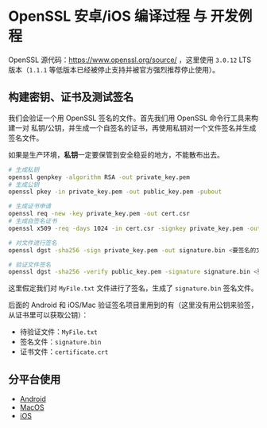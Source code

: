 # OpenSSL 安卓/iOS 编译过程 与 开发例程

OpenSSL 源代码：https://www.openssl.org/source/ ，这里使用 `3.0.12` LTS 版本（`1.1.1` 等低版本已经被停止支持并被官方强烈推荐停止使用）。

## 构建密钥、证书及测试签名

我们会验证一个用 OpenSSL 签名的文件。首先我们用 OpenSSL 命令行工具来构建一对 私钥/公钥，并生成一个自签名的证书，再使用私钥对一个文件签名并生成签名文件。

如果是生产环境，**私钥**一定要保管到安全稳妥的地方，不能散布出去。

```bash
# 生成私钥
openssl genpkey -algorithm RSA -out private_key.pem
# 生成公钥
openssl pkey -in private_key.pem -out public_key.pem -pubout

# 生成证书申请
openssl req -new -key private_key.pem -out cert.csr
# 生成自签名证书
openssl x509 -req -days 1024 -in cert.csr -signkey private_key.pem -out certificate.crt

# 对文件进行签名
openssl dgst -sha256 -sign private_key.pem -out signature.bin <要签名的文件>

# 验证文件签名
openssl dgst -sha256 -verify public_key.pem -signature signature.bin <要验证签名的文件>
```

这里假定我们对 `MyFile.txt` 文件进行了签名，生成了 `signature.bin` 签名文件。

后面的 Android 和 iOS/Mac 验证签名项目里用到的有（这里没有用公钥来验签，从证书里可以获取公钥）：

- 待验证文件：`MyFile.txt` 
- 签名文件：`signature.bin`
- 证书文件：`certificate.crt`

## 分平台使用

- [Android](./Android/README_zh-CN.md)
- [MacOS](./MacOS/README_zh-CN.md)
- [iOS](./iOS/README_zh-CN.md)